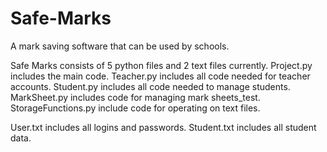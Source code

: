 # Safe-Marks
A mark saving software that can be used by schools.

Safe Marks consists of 5 python files and 2 text files currently.
Project.py includes the main code.
Teacher.py includes all code needed for teacher accounts.
Student.py includes all code needed to manage students.
MarkSheet.py includes code for managing mark sheets_test.
StorageFunctions.py include code for operating on text files.

User.txt includes all logins and passwords.
Student.txt includes all student data.
